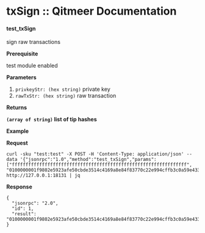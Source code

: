 # txSign :: Qitmeer Documentation

#### test\_txSign <a href="#test_txsign" id="test_txsign"></a>

sign raw transactions

**Prerequisite**

test module enabled

**Parameters**

1. `privkeyStr: (hex string)` private key
2. `rawTxStr: (hex string)` raw transaction

**Returns**

**`(array of string)` list of tip hashes**

**Example**

**Request**

```
curl -sku "test:test" -X POST -H 'Content-Type: application/json' --data '{"jsonrpc":"1.0","method":"test_txSign","params":["ffffffffffffffffffffffffffffffffffffffffffffffffffffffffffffffff", "0100000001f9802e5923afe50cbde3514c4169a8e84f83770c22e994cffb3c0a59e433d9cf01000000ffffffff01804a5d05000000001976a914a6b8fe2348fad076b7fd1b34b7e5b35db96dc2a088ac00000000000000001141cb5f0100"],"id":1}' http://127.0.0.1:18131 | jq
```

**Response**

```
{
  "jsonrpc": "2.0",
  "id": 1,
  "result": "0100000001f9802e5923afe50cbde3514c4169a8e84f83770c22e994cffb3c0a59e433d9cf01000000ffffffff01804a5d05000000001976a914a6b8fe2348fad076b7fd1b34b7e5b35db96dc2a088ac00000000000000001141cb5f016b483045022100b8ab0acf7f282e167669e3f20920c81b06554bc1fd5b41c4dd44ab4f3319a92f02200b664f920c77a7d8ac695380c22ec3131e2bd8f27617f84883fe9cf6d6bea0a1012102e8d120c3c729e636fe2909b02c65c025cb7f3f57d9891f4f566dd4724e82eb92"
}
```
